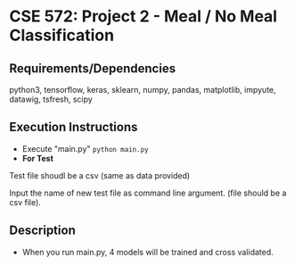 # CSE 572: Project 2 - Meal / No Meal Classification

## Requirements/Dependencies
python3, tensorflow, keras, sklearn, numpy, pandas, matplotlib, impyute, datawig, tsfresh, scipy

## Execution Instructions
* Execute "main.py"
```python main.py```
* **For Test**


Test file shoudl be a csv (same as data provided)

Input the name of new test file as command line argument. (file should be a csv file).

## Description
- When you run main.py, 4 models will be trained and cross validated.
